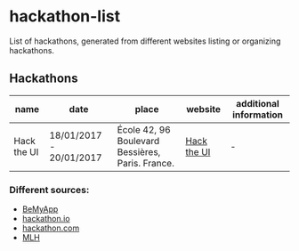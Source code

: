 # hackathon-list

List of hackathons, generated from different websites listing or organizing  hackathons.

## Hackathons

| name        | date                    | place                                            | website                                                                                                          | additional information |
|-------------|-------------------------|--------------------------------------------------|------------------------------------------------------------------------------------------------------------------|------------------------|
| Hack the UI | 18/01/2017 - 20/01/2017 | École 42, 96 Boulevard Bessières, Paris. France. | [Hack the UI](http://hacktheui.bemyapp.com/?utm_source=bma&utm_medium=events&utm_content=&utm_campaign=hacktheui) | -                      |

### Different sources:

- [BeMyApp](http://events.bemyapp.com/)
- [hackathon.io](http://www.hackathon.io/events)
- [hackathon.com](http://www.hackathon.com/)
- [MLH](https://mlh.io/)
